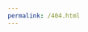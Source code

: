 ```yaml
---
permalink: /404.html
---
```


<html xmlns="http://www.w3.org/1999/xhtml" xml:lang="en-gb" lang="en-gb" dir="ltr">
		<head>
				<title>404 - Error: 404</title>
				<script type="text/javascript">
						function getLang() {
								const value = `; ${document.cookie}`;
								const parts = value.split(`; lang=`);
								if (parts.length === 2)
										return parts
												.pop()
												.split(';')
												.shift();
								else
										return 'ja';
								}

						if (!window.location.href.includes("/en/") && !window.location.href.includes("/ja/")) {
								const lang = getLang();
								window.location = '/' + lang + window.location.pathname
						}
				</script>
				<meta http-equiv="Content-type" content="text/html; charset=utf-8"/>
				<link rel="stylesheet" href="/css/error.css" type="text/css"/>
				<link rel="stylesheet" href="/fonts/metropolis/stylesheet.css" type="text/css"/>
				<meta name="viewport" content="width=device-width, initial-scale=1.0">
				<style type="text/css">
					h1 { display: none; }
				</style>
		</head>
		<body class="page-error">
				<div class="main">
						<div class="error">
								<div id="outline">
										<div id="errorboxoutline">
												<div class="error-code">
														<span class="first">4</span><span class="">0</span><span class="last">4</span>
												</div>
												<div class="wrap-text">
														<div class="error-message">
																<h2>
																		<span>Article not found</span></h2>
														</div>
														<div id="errorboxbody">
																<p>Please try one of the following pages:</p>
														</div>
														<a class="button-home" href="/en" title="Go to the Home Page">Home Page</a>
												</div>
										</div>
								</div>
						</div>
				</div>
		</body>
</html>
